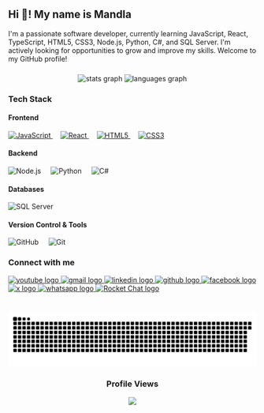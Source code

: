 <h2 align="left">Hi 👋! My name is Mandla</h2>
<p align="left">I'm a passionate software developer, currently learning JavaScript, React, TypeScript, HTML5, CSS3, Node.js, Python, C#, and SQL Server. I'm actively looking for opportunities to grow and improve my skills. Welcome to my GitHub profile!</p>

###

<div align="center">
  <img src="https://github-readme-stats.vercel.app/api?username=MandlaHlaoli&hide_title=false&hide_rank=false&show_icons=true&include_all_commits=true&count_private=true&disable_animations=false&theme=dracula&locale=en&hide_border=false" height="150" alt="stats graph" />
  <img src="https://github-readme-stats.vercel.app/api/top-langs?username=MandlaHlaoli&locale=en&hide_title=false&layout=compact&card_width=320&langs_count=5&theme=dark&hide_border=false" height="150" alt="languages graph" />
</div>



###

<div align="left">
  <h3>Tech Stack</h3>
  <h4>Frontend</h4>
  <a href="https://developer.mozilla.org/en-US/docs/Web/JavaScript" target="_blank">
  <img src="https://cdn.jsdelivr.net/gh/devicons/devicon/icons/javascript/javascript-original.svg" height="30" alt="JavaScript" />
</a>
<img width="12" />
<a href="https://reactjs.org/docs/getting-started.html" target="_blank">
  <img src="https://cdn.jsdelivr.net/gh/devicons/devicon/icons/react/react-original.svg" height="30" alt="React" />
</a>
<img width="12" />
<a href="https://developer.mozilla.org/en-US/docs/Web/HTML" target="_blank">
  <img src="https://cdn.jsdelivr.net/gh/devicons/devicon/icons/html5/html5-original.svg" height="30" alt="HTML5" />
</a>
<img width="12" />
<a href="https://developer.mozilla.org/en-US/docs/Web/CSS" target="_blank">
  <img src="https://cdn.jsdelivr.net/gh/devicons/devicon/icons/css3/css3-original.svg" height="30" alt="CSS3" />
</a>

  
  <h4>Backend</h4>
  <img src="https://cdn.jsdelivr.net/gh/devicons/devicon/icons/nodejs/nodejs-original.svg" height="30" alt="Node.js" />
  <img width="12" />
  <img src="https://cdn.jsdelivr.net/gh/devicons/devicon/icons/python/python-original.svg" height="30" alt="Python" />
  <img width="12" />
  <img src="https://cdn.jsdelivr.net/gh/devicons/devicon/icons/csharp/csharp-original.svg" height="30" alt="C#" />

  <h4>Databases</h4>
  <img src="https://cdn.jsdelivr.net/gh/devicons/devicon/icons/microsoftsqlserver/microsoftsqlserver-original.svg" height="30" alt="SQL Server" />

  <h4>Version Control & Tools</h4>
  <img src="https://cdn.jsdelivr.net/gh/devicons/devicon/icons/github/github-original.svg" height="30" alt="GitHub" />
  <img width="12" />
  <img src="https://cdn.jsdelivr.net/gh/devicons/devicon/icons/git/git-original.svg" height="30" alt="Git" />
</div>

###

<div align="left">
  <h3>Connect with me</h3>
  <a href="https://www.youtube.com/@mandlahlaoli2039" target="_blank">
    <img src="https://img.shields.io/static/v1?message=Youtube&logo=youtube&label=&color=FF0000&logoColor=white&labelColor=&style=for-the-badge" height="35" alt="youtube logo" />
  </a>
  <a href="mailto:mandlahlaoli@gmail.com" >
    <img src="https://img.shields.io/static/v1?message=Gmail&logo=gmail&label=&color=D14836&logoColor=white&labelColor=&style=for-the-badge" height="35" alt="gmail logo" />
  </a>
  <a href="https://www.linkedin.com/in/mandla-hlaoli-07144822b/" target="_blank">
    <img src="https://img.shields.io/static/v1?message=LinkedIn&logo=linkedin&label=&color=0077B5&logoColor=white&labelColor=&style=for-the-badge" height="35" alt="linkedin logo" />
  </a>
  <a href="https://github.com/MandlaHlaoli" target="_blank">
    <img src="https://img.shields.io/static/v1?message=GitHub&logo=github&label=&color=181717&logoColor=white&labelColor=&style=for-the-badge" height="35" alt="github logo" />
  </a>
  <a href="https://web.facebook.com/Mandla171/" target="_blank">
    <img src="https://img.shields.io/static/v1?message=Facebook&logo=facebook&label=&color=1877F2&logoColor=white&labelColor=&style=for-the-badge" height="35" alt="facebook logo" />
  </a>
  <a href="https://x.com/DumbaMbangula" target="_blank">
    <img src="https://img.shields.io/static/v1?message=X&logo=x&label=&color=000000&logoColor=white&labelColor=&style=for-the-badge" height="35" alt="x logo" />
  </a>
  <a href="https://wa.me/+27656194750" target="_blank">
    <img src="https://img.shields.io/static/v1?message=WhatsApp&logo=whatsapp&label=&color=25D366&logoColor=white&labelColor=&style=for-the-badge" height="35" alt="whatsapp logo" />
  </a>
  <a href="http://rocketchat.umuzi.org/direct/Mandla-Hlaoli" target="_blank">
    <img src="https://img.shields.io/static/v1?message=Rocket%20Chat&logo=rocketchat&label=&color=0061F2&logoColor=white&labelColor=&style=for-the-badge" height="35" alt="Rocket Chat logo" />
  </a>
</div>

###

<br clear="both">

<img alt="snake eating my contributions" src="https://raw.githubusercontent.com/sulaiman001221/sulaiman001221/output/github-contribution-grid-snake.svg" />



###

<h3 align="center">Profile Views</h3>
<div align="center">
  <img src="https://profile-counter.glitch.me/MandlaHlaoli/count.svg?" />
</div>
